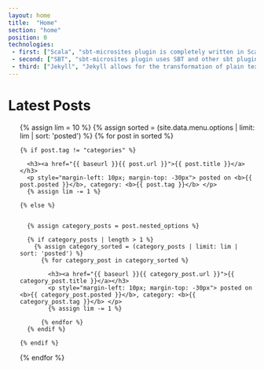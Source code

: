 ```yaml
---
layout: home
title:  "Home"
section: "home"
position: 0
technologies:
 - first: ["Scala", "sbt-microsites plugin is completely written in Scala"]
 - second: ["SBT", "sbt-microsites plugin uses SBT and other sbt plugins to generate microsites easily"]
 - third: ["Jekyll", "Jekyll allows for the transformation of plain text into static websites and blogs."]
---
```


# Latest Posts

<ul>
  {% assign lim = 10 %}
  {% assign sorted = (site.data.menu.options | limit: lim | sort: 'posted') %}
  {% for post in sorted %}

    {% if post.tag != "categories" %}
    
      <h3><a href="{{ baseurl }}{{ post.url }}">{{ post.title }}</a></h3>
      <p style="margin-left: 10px; margin-top: -30px"> posted on <b>{{ post.posted }}</b>, category: <b>{{ post.tag }}</b> </p>
      {% assign lim -= 1 %}

    {% else %}

      
      {% assign category_posts = post.nested_options %}

      {% if category_posts | length > 1 %}
        {% assign category_sorted = (category_posts | limit: lim | sort: 'posted') %}
          {% for category_post in category_sorted %}
    
            <h3><a href="{{ baseurl }}{{ category_post.url }}">{{ category_post.title }}</a></h3>
            <p style="margin-left: 10px; margin-top: -30px"> posted on <b>{{ category_post.posted }}</b>, category: <b>{{ category_post.tag }}</b> </p>
            {% assign lim -= 1 %}

          {% endfor %}
      {% endif %}
    
    {% endif %}

  {% endfor %}
</ul>
